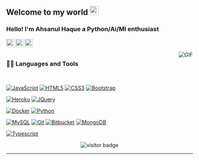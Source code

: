     
## Welcome to my world <img src="https://github.com/TheDudeThatCode/TheDudeThatCode/blob/master/Assets/Earth.gif" width="24px">

### Hello! I'm Ahsanul Haque a Python/Ai/Ml enthusiast 


<a href="https://twitter.com/Vikingslord">
  <img align="left" alt="Ahsanul Haque | Twitter" width="22px" src="https://cdn.jsdelivr.net/npm/simple-icons@v3/icons/twitter.svg" />
</a>
<a href="https://www.linkedin.com/in/ahsanul-haque-533235190/">
  <img align="left" alt="Ahsanul Haque" width="22px" src="https://cdn.jsdelivr.net/npm/simple-icons@v3/icons/linkedin.svg" />
</a>
<a href="https://www.facebook.com/haque.ahsanul/">
  <img align="left" alt="Ahsanul Haquei" width="22px" src="https://cdn.jsdelivr.net/npm/simple-icons@v3/icons/facebook.svg" />
</a>

<br />
<br />

  <img align="right" alt="GIF" src="https://media.giphy.com/media/836HiJc7pgzy8iNXCn/giphy.gif" />
  
### 👨‍💻 Languages and Tools

<br />

[![JavaScript](https://img.shields.io/badge/-JavaScript-black?style=flat&logo=javascript&link=https://github.com/Vikingslord)](https://github.com/Vikingslord) 
[![HTML5](https://img.shields.io/badge/-HTML5-E34F26?style=flat&logo=html5&logoColor=white&link=https://github.com/Vikingslord)](https://github.com/Vikingslord) 
[![CSS3](https://img.shields.io/badge/-CSS3-1572B6?style=flat&logo=css3&link=https://github.com/Vikingslord)](https://github.com/Vikingslord) 
[![Bootstrap](https://img.shields.io/badge/-Bootstrap-563D7C?style=flat&logo=bootstrap&link=https://github.com/Vikingslord)](https://github.com/Vikingslord) 

[![Heroku](https://img.shields.io/badge/-Heroku-gray?style=flat&logo=heroku&link=https://github.com/Vikingslord)](https://github.com/VikingslordVikingslordVikingslord) 
[![JQuery](https://img.shields.io/badge/-JQuery-blue?style=flat&logo=jquery&link=https://github.com/VikingslordVikingslord)](https://github.com/Vikingslord) 

[![Docker](https://img.shields.io/badge/-Docker-black?style=flat&logo=docker&link=https://github.com/Vikingslord)](https://github.com/Vikingslord) 
[![Python](https://img.shields.io/badge/Python-3776AB?style=for-the-badge&logo=python&logoColor=white)](https://github.com/Vikingslord) 

[![MySQL](https://img.shields.io/badge/-MySQL-black?style=flat&logo=mysql&link=https://github.com/Vikingslord)](https://github.com/Vikingslord)
[![Git](https://img.shields.io/badge/-Git-black?style=flat&logo=git&link=https://github.com/Vikingslord)](https://github.com/Vikingslord) 
[![Bitbucket](https://img.shields.io/badge/Ruby_on_Rails-CC0000?style=for-the-badge&logo=ruby-on-rails&logoColor=white&link=https://github.com/Vikingslord)](https://github.com/Vikingslord)
[![MongoDB](https://img.shields.io/badge/-MongoDB-FCA121?style=flat&logo=mongodb&link=https://github.com/Vikingslord)](https://gitlab.com/Vikingslord) 

[![Typescript](https://img.shields.io/badge/-TypeScript-white?style=flat&logo=typescript&link=https://github.com/Vikingslord)](https://github.com/Vikingslord)

<p align='center'>
  <img src="https://visitor-badge.glitch.me/badge?page_id=Vikingslord.Vikingslord" alt="visitor badge"/>
</p>

-----
